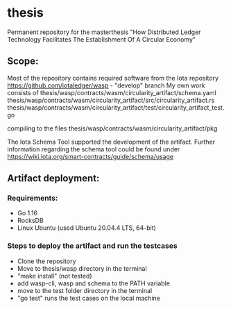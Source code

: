 # thesis
Permanent repository for the masterthesis "How Distributed Ledger Technology Facilitates The Establishment Of A Circular Economy"

## Scope:
Most of the repository contains required software from the Iota repository https://github.com/iotaledger/wasp - "develop" branch
My own work consists of 
thesis/wasp/contracts/wasm/circularity_artifact/schema.yaml
thesis/wasp/contracts/wasm/circularity_artifact/src/circularity_artifact.rs
thesis/wasp/contracts/wasm/circularity_artifact/test/circularity_artifact_test.go

compiling to the files
thesis/wasp/contracts/wasm/circularity_artifact/pkg

The Iota Schema Tool supported the development of the artifact. Further information regarding the schema tool could be found under https://wiki.iota.org/smart-contracts/guide/schema/usage

## Artifact deployment:
### Requirements:
- Go 1.16
- RocksDB
- Linux Ubuntu (used Ubuntu 20.04.4 LTS, 64-bit)

### Steps to deploy the artifact and run the testcases
- Clone the repository
- Move to thesis/wasp directory in the terminal
- "make install" (not tested)
- add wasp-cli, wasp and schema to the PATH variable
- move to the test folder directory in the terminal
- "go test" runs the test cases on the local machine
